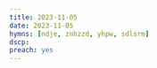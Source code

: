 ```yaml
---
title: 2023-11-05
date: 2023-11-05
hymns: [ndje, znhzzd, yhpw, sdlsrm]
dscp:  
preach: yes
---
```


